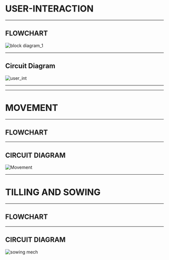 # **USER-INTERACTION**

***
## **FLOWCHART**
![block diagram_1](https://user-images.githubusercontent.com/46917583/54335378-cb142800-464e-11e9-9d9e-9227f7d2e7e0.PNG)

***
## **Circuit Diagram**
![user_int](https://user-images.githubusercontent.com/46917583/54336106-129bb380-4651-11e9-8a49-7a820ca63aa5.PNG)


***




***
# **MOVEMENT**

***
## **FLOWCHART**

***
## **CIRCUIT DIAGRAM**

![Movement](https://user-images.githubusercontent.com/46917583/54336128-23e4c000-4651-11e9-9d21-7c23bb82ccca.PNG)


***
# **TILLING AND SOWING**

***
## **FLOWCHART**

***
## **CIRCUIT DIAGRAM**
![sowing mech](https://user-images.githubusercontent.com/46917583/54336139-34953600-4651-11e9-9bff-f6111e65bfe5.PNG)


